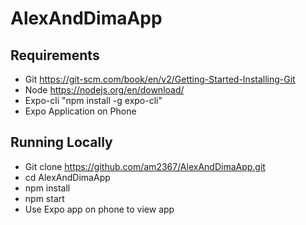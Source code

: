 # AlexAndDimaApp

## Requirements
- Git https://git-scm.com/book/en/v2/Getting-Started-Installing-Git
- Node https://nodejs.org/en/download/
- Expo-cli "npm install -g expo-cli"
- Expo Application on Phone

## Running Locally
- Git clone https://github.com/am2367/AlexAndDimaApp.git
- cd AlexAndDimaApp
- npm install
- npm start
- Use Expo app on phone to view app
   

